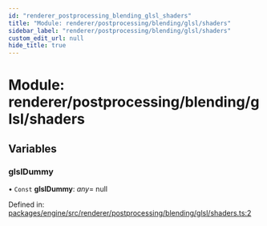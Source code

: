 ```yaml
---
id: "renderer_postprocessing_blending_glsl_shaders"
title: "Module: renderer/postprocessing/blending/glsl/shaders"
sidebar_label: "renderer/postprocessing/blending/glsl/shaders"
custom_edit_url: null
hide_title: true
---
```


# Module: renderer/postprocessing/blending/glsl/shaders

## Variables

### glslDummy

• `Const` **glslDummy**: *any*= null

Defined in: [packages/engine/src/renderer/postprocessing/blending/glsl/shaders.ts:2](https://github.com/xr3ngine/xr3ngine/blob/716a06460/packages/engine/src/renderer/postprocessing/blending/glsl/shaders.ts#L2)
